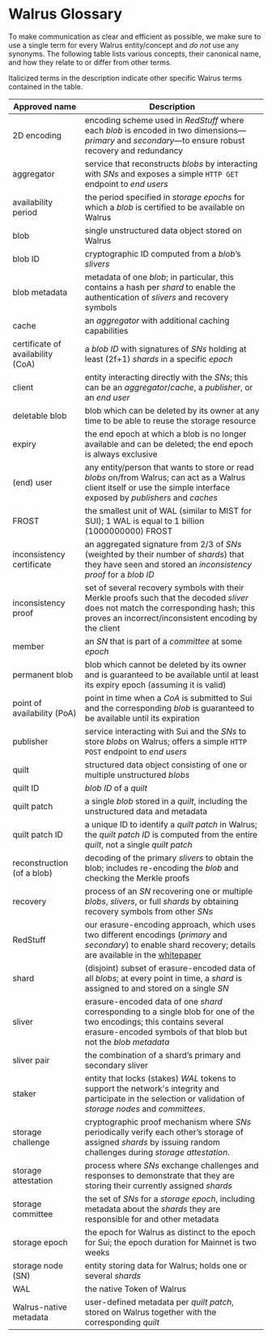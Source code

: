 # Walrus Glossary

To make communication as clear and efficient as possible, we make sure to use a single term for
every Walrus entity/concept and *do not* use any synonyms. The following table lists various
concepts, their canonical name, and how they relate to or differ from other terms.

Italicized terms in the description indicate other specific Walrus terms contained in the table.

| Approved name                     | Description                                                                                                                                                                                 |
|-----------------------------------|---------------------------------------------------------------------------------------------------------------------------------------------------------------------------------------------|
| 2D encoding                       | encoding scheme used in *RedStuff* where each *blob* is encoded in two dimensions—*primary* and *secondary*—to ensure robust recovery and redundancy                                        |
| aggregator                        | service that reconstructs *blobs* by interacting with *SNs* and exposes a simple `HTTP GET` endpoint to *end users*                                                                         |
| availability period               | the period specified in *storage epochs* for which a *blob* is certified to be available on Walrus                                                                                          |
| blob                              | single unstructured data object stored on Walrus                                                                                                                                            |
| blob ID                           | cryptographic ID computed from a *blob*’s *slivers*                                                                                                                                         |
| blob metadata                     | metadata of one *blob*; in particular, this contains a hash per *shard* to enable the authentication of *slivers* and recovery symbols                                                      |
| cache                             | an *aggregator* with additional caching capabilities                                                                                                                                        |
| certificate of availability (CoA) | a *blob ID* with signatures of *SNs* holding at least \(2f+1\) *shards* in a specific *epoch*                                                                                               |
| client                            | entity interacting directly with the *SNs*; this can be an *aggregator*/*cache*, a *publisher*, or an *end user*                                                                            |
| deletable blob                    | blob which can be deleted by its owner at any time to be able to reuse the storage resource                                                                                                 |
| expiry                            | the end epoch at which a blob is no longer available and can be deleted; the end epoch is always exclusive                                                                                  |
| (end) user                        | any entity/person that wants to store or read *blobs* on/from Walrus; can act as a Walrus client itself or use the simple interface exposed by *publishers* and *caches*                    |
| FROST                             | the smallest unit of WAL (similar to MIST for SUI); 1 WAL is equal to 1 billion (1000000000) FROST                                                                                          |
| inconsistency certificate         | an aggregated signature from 2/3 of *SNs* (weighted by their number of *shards*) that they have seen and stored an *inconsistency proof* for a *blob ID*                                    |
| inconsistency proof               | set of several recovery symbols with their Merkle proofs such that the decoded *sliver* does not match the corresponding hash; this proves an incorrect/inconsistent encoding by the client |
| member                            | an *SN* that is part of a *committee* at some *epoch*                                                                                                                                       |
| permanent blob                    | blob which cannot be deleted by its owner and is guaranteed to be available until at least its expiry epoch (assuming it is valid)                                                          |
| point of availability (PoA)       | point in time when a *CoA* is submitted to Sui and the corresponding *blob* is guaranteed to be available until its expiration                                                              |
| publisher                         | service interacting with Sui and the *SNs* to store *blobs* on Walrus; offers a simple `HTTP POST` endpoint to *end users*                                                                  |
| quilt                             | structured data object consisting of one or multiple unstructured *blobs*                                                                                                                    |
| quilt ID                          | *blob ID* of a *quilt*                                                                                                                                                                      |
| quilt patch                       | a single *blob* stored in a *quilt*, including the unstructured data and metadata                                                                                                           |
| quilt patch ID                    | a unique ID to identify a *quilt patch* in Walrus; the *quilt patch ID* is computed from the entire *quilt*, not a single *quilt patch*                                                      |
| reconstruction (of a blob)        | decoding of the primary *slivers* to obtain the blob; includes re-encoding the *blob* and checking the Merkle proofs                                                                        |
| recovery                          | process of an *SN* recovering one or multiple *blobs*, *slivers*, or full *shards* by obtaining recovery symbols from other *SNs*                                                           |
| RedStuff                          | our erasure-encoding approach, which uses two different encodings (*primary* and *secondary*) to enable shard recovery; details are available in the [whitepaper](./walrus.pdf)             |
| shard                             | (disjoint) subset of erasure-encoded data of all *blobs*; at every point in time, a *shard* is assigned to and stored on a single *SN*                                                      |
| sliver                            | erasure-encoded data of one *shard* corresponding to a single blob for one of the two encodings; this contains several erasure-encoded symbols of that blob but not the *blob metadata*     |
| sliver pair                       | the combination of a shard’s primary and secondary sliver                                                                                                                                   |
| staker                            | entity that locks (stakes) *WAL* tokens to support the network's integrity and participate in the selection or validation of *storage nodes* and *committees*.                              |
| storage challenge                 | cryptographic proof mechanism where *SNs* periodically verify each other’s storage of assigned *shards* by issuing random challenges during *storage attestation*.                          |
| storage attestation               | process where *SNs* exchange challenges and responses to demonstrate that they are storing their currently assigned *shards*                                                                |
| storage committee                 | the set of *SNs* for a *storage epoch*, including metadata about the *shards* they are responsible for and other metadata                                                                   |
| storage epoch                     | the epoch for Walrus as distinct to the epoch for Sui; the epoch duration for Mainnet is two weeks                                                                                          |
| storage node (SN)                 | entity storing data for Walrus; holds one or several *shards*                                                                                                                               |
| WAL                               | the native Token of Walrus                                                                                                                                                                  |
| Walrus-native metadata            | user-defined metadata per *quilt patch*, stored on Walrus together with the corresponding *quilt*                                                                                           |
